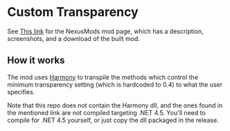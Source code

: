 # Custom Transparency


See [This link](http://www.nexusmods.com/stardewvalley/mods/2359?) for the NexusMods mod page, which has a description, screenshots, and a download of the built mod.

## How it works

The mod uses [Harmony](https://github.com/pardeike/Harmony) to transpile the methods which control the minimum transparency setting (which is hardcoded to 0.4) to what the user specifies.

Note that this repo does not contain the Harmony dll, and the ones found in the mentioned link are not compiled targeting .NET 4.5. You'll need to compile for .NET 4.5 yourself, or just copy the dll packaged in the release.